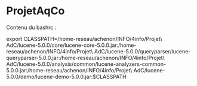 # ProjetAqCo

Contenu du bashrc :

export CLASSPATH=/home-reseau/achenon/INFO/4info/Projet\ AdC/lucene-5.0.0/core/lucene-core-5.0.0.jar:/home-reseau/achenon/INFO/4info/Projet\ AdC/lucene-5.0.0/queryparser/lucene-queryparser-5.0.0.jar:/home-reseau/achenon/INFO/4info/Projet\ AdC/lucene-5.0.0/analysis/common/lucene-analyzers-common-5.0.0.jar:/home-reseau/achenon/INFO/4info/Projet\ AdC/lucene-5.0.0/demo/lucene-demo-5.0.0.jar:$CLASSPATH

